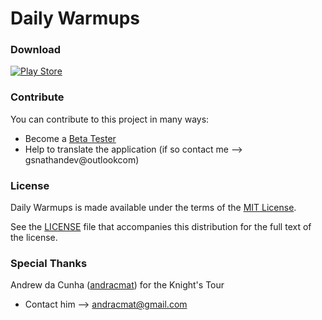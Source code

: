 # Daily Warmups

### Download
[![Play Store](http://developer.android.com/images/brand/en_generic_rgb_wo_60.png)](https://play.google.com/store/apps/details?id=com.gsnathan.dailywarmups&hl=en)

### Contribute
You can contribute to this project in many ways:
* Become a [Beta Tester][beta]
* Help to translate the application (if so contact me --> gsnathandev@outlookcom)

### License
Daily Warmups is made available under the terms of the [MIT License][mit].

See the [LICENSE][license] file that accompanies this distribution for the full text of the license.

### Special Thanks
Andrew da Cunha ([andracmat][user]) for the Knight's Tour
* Contact him --> andracmat@gmail.com

[mit]: https://opensource.org/licenses/MIT
[license]: https://github.com/JavaCafe01/DailyWarmups/blob/master/LICENSE
[beta]: https://play.google.com/apps/testing/com.gsnathan.dailywarmups
[user]: https://github.com/andracmat
